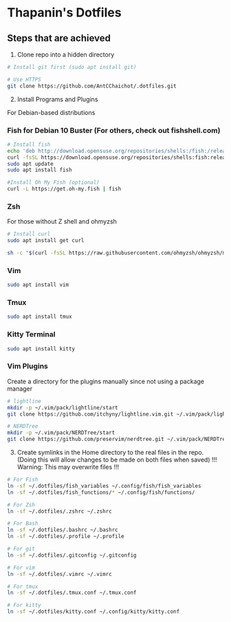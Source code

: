 # Thapanin's Dotfiles

## Steps that are achieved

1. Clone repo into a hidden directory

```bash
# Install git first (sudo apt install git)

# Use HTTPS
git clone https://github.com/AntCChaichot/.dotfiles.git
```

2. Install Programs and Plugins

For Debian-based distributions

### Fish for Debian 10 Buster (For others, check out fishshell.com)
```bash
# Install fish
echo 'deb http://download.opensuse.org/repositories/shells:/fish:/release:/3/Debian_10/ /' | sudo tee /etc/apt/sources.list.d/shells:fish:release:3.list
curl -fsSL https://download.opensuse.org/repositories/shells:fish:release:3/Debian_10/Release.key | gpg --dearmor | sudo tee /etc/apt/trusted.gpg.d/shells_fish_release_3.gpg > /dev/null
sudo apt update
sudo apt install fish

#Install Oh My Fish (optional)
curl -L https://get.oh-my.fish | fish
```

### Zsh
For those without Z shell and ohmyzsh
```bash
# Install curl
sudo apt install get curl

sh -c "$(curl -fsSL https://raw.githubusercontent.com/ohmyzsh/ohmyzsh/master/tools/install.sh)"
```

### Vim
```bash
sudo apt install vim
```
### Tmux
```bash
sudo apt install tmux
```
### Kitty Terminal
```bash
sudo apt install kitty
```

### Vim Plugins
Create a directory for the plugins manually since not using a package manager
```bash
# lightline
mkdir -p ~/.vim/pack/lightline/start
git clone https://github.com/itchyny/lightline.vim.git ~/.vim/pack/lightline/start/

# NERDTree
mkdir -p ~/.vim/pack/NERDTree/start
git clone https://github.com/preservim/nerdtree.git ~/.vim/pack/NERDTree/start/
```

3. Create symlinks in the Home directory to the real files in the repo. (Doing this will allow changes to be made on both files when saved)
!!! Warning: This may overwrite files !!!

```bash
# For Fish
ln -sf ~/.dotfiles/fish_variables ~/.config/fish/fish_variables
ln -sf ~/.dotfiles/fish_functions/* ~/.config/fish/functions/

# For Zsh
ln -sf ~/.dotfiles/.zshrc ~/.zshrc

# For Bash
ln -sf ~/.dotfiles/.bashrc ~/.bashrc
ln -sf ~/.dotfiles/.profile ~/.profile

# For git
ln -sf ~/.dotfiles/.gitconfig ~/.gitconfig

# For vim
ln -sf ~/.dotfiles/.vimrc ~/.vimrc

# For tmux
ln -sf ~/.dotfiles/.tmux.conf ~/.tmux.conf

# For kitty
ln -sf ~/.dotfiles/kitty.conf ~/.config/kitty/kitty.conf
```
